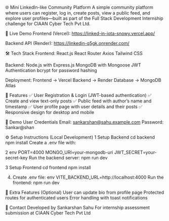 🌐 Mini LinkedIn-like Community Platform
A simple community platform where users can register, log in, create posts, view a public feed, and explore user profiles—built as part of the Full Stack Development Internship challenge for CIAAN Cyber Tech Pvt Ltd.

🚀 Live Demo
Frontend (Vercel): https://linked-in-iota-snowy.vercel.app/

Backend API (Render): https://linkedin-q5gk.onrender.com/

🛠️ Tech Stack
Frontend:
React.js
React Router
Axios
Tailwind CSS

Backend:
Node.js with Express.js
MongoDB with Mongoose
JWT Authentication
bcrypt for password hashing

Deployment:
Frontend → Vercel
Backend → Render
Database → MongoDB Atlas

🔑 Features
✅ User Registration & Login (JWT-based authentication)
✅ Create and view text-only posts
✅ Public feed with author’s name and timestamp
✅ User profile page with user details and their posts
✅ Responsive design for desktop and mobile

👤 Demo User Credentials
Email: sankarshan@sahu.example.com
Password: Sankar@shan

⚙️ Setup Instructions (Local Development)
1 Setup Backend
cd backend
npm install
Create a .env file with:

2 env
PORT=4000
MONGO_URI=your-mongodb-uri
JWT_SECRET=your-secret-key
Run the backend server:
npm run dev

3️ Setup Frontend
cd frontend
npm install

4. Create .env file:
env
VITE_BACKEND_URL=http://localhost:4000
Run the frontend:
npm run dev

🌟 Extra Features (Optional)
User can update bio from profile page
Protected routes for authenticated users
Error handling with toast notifications

📧 Contact
Developed by Sankarshan Sahu
For internship assessment submission at CIAAN Cyber Tech Pvt Ltd
